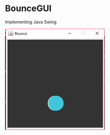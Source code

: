 # BounceGUI
Implementing Java Swing

![BounceGUI](https://github.com/pradhumnpanchal/BounceGUI/blob/master/.idea/bounce.PNG)
